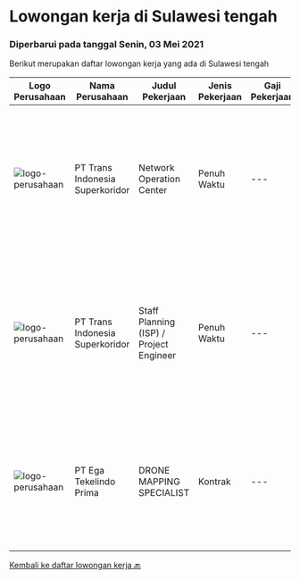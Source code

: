 
  # Lowongan kerja di Sulawesi tengah

  ### Diperbarui pada tanggal Senin, 03 Mei 2021

  Berikut merupakan daftar lowongan kerja yang ada di Sulawesi tengah

  |Logo Perusahaan | Nama Perusahaan | Judul Pekerjaan | Jenis Pekerjaan | Gaji Pekerjaan | Lokasi | Deskripsi | Tanggal diunggah | Pranala |
  | -------------- | --------------- | --------------- | --------- | --------- | -------------- | ------- | ----------- | ----------- |
  |![logo-perusahaan](https://image-service-cdn.seek.com.au/5be311389bd052cf394281901f855710711627ba/ee4dce1061f3f616224767ad58cb2fc751b8d2dc)|PT Trans Indonesia Superkoridor|Network Operation Center|Penuh Waktu|---|Sulawesi Tengah|Responsible in ensuring maximum service availability and handle technical support directly via phone or email ·Able to diagnose and solve technical...|Kamis, 29 April 2021|https://www.jobstreet.co.id/id/job/network-operation-center-3520519?token=0~867e89e8-100b-45f9-a017-5a01a9b181d8&sectionRank=1&jobId=jobstreet-id-job-3520519|
|![logo-perusahaan](https://image-service-cdn.seek.com.au/5be311389bd052cf394281901f855710711627ba/ee4dce1061f3f616224767ad58cb2fc751b8d2dc)|PT Trans Indonesia Superkoridor|Staff Planning (ISP) / Project Engineer|Penuh Waktu|---|Poso|Membuat Desain 2D / 3D untuk komponen Telekomunikasi seperti POP, ODC, ODP, Aksesoris Telekomunikasi Membuat Desain KMZ Backbone Membuat BOQ...|Kamis, 29 April 2021|https://www.jobstreet.co.id/id/job/staff-planning-isp-project-engineer-3520515?token=0~867e89e8-100b-45f9-a017-5a01a9b181d8&sectionRank=2&jobId=jobstreet-id-job-3520515|
|![logo-perusahaan](https://image-service-cdn.seek.com.au/6d7bad54d4e7c9c60cf5785ff8cf959868a79d4c/ee4dce1061f3f616224767ad58cb2fc751b8d2dc)|PT Ega Tekelindo Prima|DRONE MAPPING SPECIALIST|Kontrak|---|Sulawesi Tengah|Responsibilities: Able to operate drone for mapping area of Exploration and Production Experienced with mining software (Surpac, Whittle, Mine Sched,...|Senin, 26 April 2021|https://www.jobstreet.co.id/id/job/drone-mapping-specialist-3509937?token=0~867e89e8-100b-45f9-a017-5a01a9b181d8&sectionRank=3&jobId=jobstreet-id-job-3509937|


  [Kembali ke daftar lowongan kerja 🔙](../README.md#daftar-lowongan-kerja)
  
